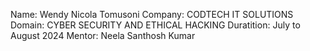 Name: Wendy Nicola Tomusoni
Company: CODTECH IT SOLUTIONS
Domain: CYBER SECURITY AND ETHICAL HACKING
Duratition: July to August 2024
Mentor: Neela Santhosh Kumar 
